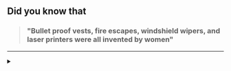 ## Did you know that

<h3>
  <blockquote>
<!--START_SECTION:debris-->                                                                                                                                                                                                                                                                                                        
"Bullet proof vests, fire escapes, windshield wipers, and laser printers were all invented by women"
<!--END_SECTION:debris-->
  </blockquote>
</h3>

-----

<details>
  <summary></summary>

<img src="https://github-readme-stats.vercel.app/api?show_icons=true&hide=issues&username=ekickx"> <img src="https://github-readme-stats.vercel.app/api/top-langs/?layout=compact&username=ekickx">

</details>
